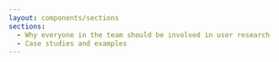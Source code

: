 ```yaml
---
layout: components/sections
sections:
  - Why everyone in the team should be involved in user research 
  - Case studies and examples
---
```

